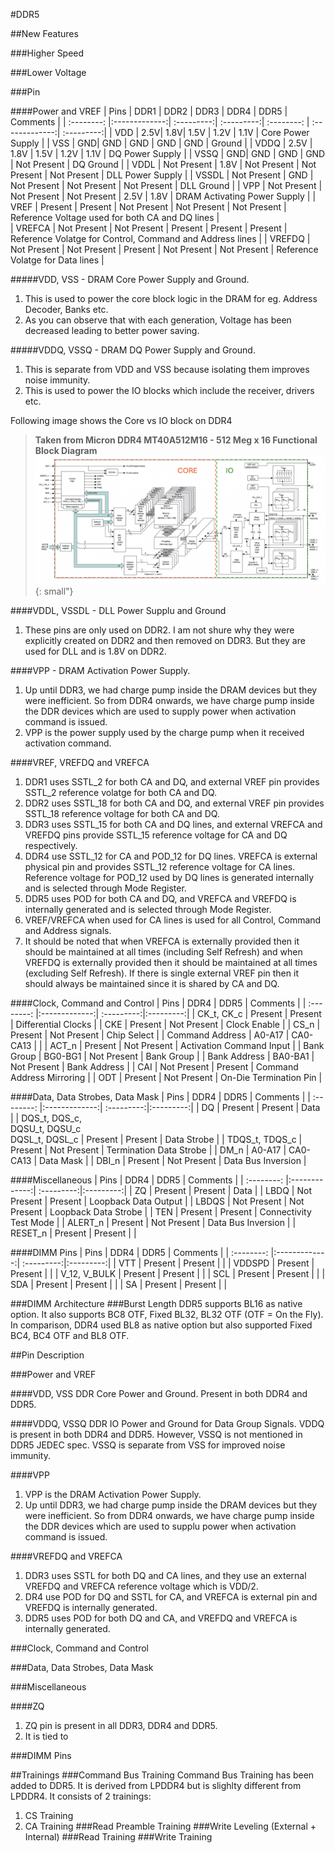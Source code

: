 #DDR5

##New Features

###Higher Speed

###Lower Voltage

###Pin

####Power and VREF
|  Pins  |      DDR1      |   DDR2    |      DDR3      |      DDR4      |   DDR5    |   Comments    |
| :--------: |:-------------:| :---------:| :---------:| :--------: | :-------------:| :---------:|
| VDD | 2.5V| 1.8V| 1.5V | 1.2V | 1.1V | Core Power Supply |
| VSS | GND| GND | GND | GND | GND | Ground |
| VDDQ  | 2.5V | 1.8V | 1.5V | 1.2V | 1.1V | DQ Power Supply |
| VSSQ | GND| GND | GND | GND | Not Present | DQ Ground |
| VDDL | Not Present | 1.8V | Not Present | Not Present | Not Present | DLL Power Supply |
| VSSDL | Not Present | GND | Not Present | Not Present | Not Present | DLL Ground |
| VPP | Not Present | Not Present | Not Present | 2.5V | 1.8V | DRAM Activating Power Supply |
| VREF | Present | Present | Not Present | Not Present | Not Present | Reference Voltage used for both CA and DQ lines |    
| VREFCA | Not Present | Not Present | Present | Present | Present | Reference Volatge for Control, Command and Address lines |
| VREFDQ | Not Present | Not Present | Present | Not Present | Not Present | Reference Volatge for Data lines |

#####VDD, VSS - DRAM Core Power Supply and Ground.  
1. This is used to power the core block logic in the DRAM for eg. Address Decoder, Banks etc.<br>
2. As you can observe that with each generation, Voltage has been decreased leading to better power saving.

#####VDDQ, VSSQ - DRAM DQ Power Supply and Ground.
1. This is separate from VDD and VSS because isolating them improves noise immunity.<br>
2. This is used to power the IO blocks which include the receiver, drivers etc.

Following image shows the Core vs IO block on DDR4
> **Taken from Micron DDR4 MT40A512M16 - 512 Meg x 16 Functional Block Diagram**
> ![zoomify](images/Core_vs_IO.png){: small"}

####VDDL, VSSDL - DLL Power Supplu and Ground
1. These pins are only used on DDR2. I am not shure why they were explicitly created on DDR2 and then removed on DDR3. But they are used for DLL and is 1.8V on DDR2.
   
####VPP - DRAM Activation Power Supply.  
1. Up until DDR3, we had charge pump inside the DRAM devices but they were inefficient. So from DDR4 onwards, we have charge pump inside the DDR devices which are used to supply power when activation command is issued.
2. VPP is the power supply used by the charge pump when it received activation command.

####VREF, VREFDQ and VREFCA
1. DDR1 uses SSTL_2 for both CA and DQ, and external VREF pin provides SSTL_2 reference volatge for both CA and DQ.
2. DDR2 uses SSTL_18 for both CA and DQ, and external VREF pin provides SSTL_18 reference voltage for both CA and DQ.
3. DDR3 uses SSTL_15 for both CA and DQ lines, and  external VREFCA and VREFDQ pins provide SSTL_15 reference voltage for CA and DQ respectively.
4. DDR4 use SSTL_12 for CA and POD_12 for DQ lines. VREFCA is external physical pin and provides SSTL_12 reference voltage for CA lines. Reference voltage for POD_12 used by DQ lines is generated internally and is selected through Mode Register.
5. DDR5 uses POD for both CA and DQ, and VREFCA and VREFDQ is internally generated and is selected through Mode Register.
6. VREF/VREFCA when used for CA lines is used for all Control, Command and Address signals.
7. It should be noted that when VREFCA is externally provided then it should be maintained at all times (including Self Refresh) and when VREFDQ is externally provided then it should be maintained at all times (excluding Self Refresh). If there is single external VREF pin then it should always be maintained since it is shared by CA and DQ.

####Clock, Command and Control
|  Pins  |      DDR4      |   DDR5    |   Comments    |
| :--------: |:-------------:| :---------:|:---------:|
| CK_t, CK_c  | Present |     Present | Differential Clocks |
| CKE |   Present    |       Not Present | Clock Enable |
| CS_n | Present |     Not Present | Chip Select |
| Command Address |   A0-A17    |      CA0-CA13 |  |
| ACT_n |   Present    |      Not Present | Activation Command Input |
| Bank Group | BG0-BG1 |     Not Present | Bank Group |
| Bank Address | BA0-BA1 |     Not Present | Bank Address |
| CAI | Not Present |     Present | Command Address Mirroring |
| ODT | Present |     Not Present | On-Die Termination Pin |

####Data, Data Strobes, Data Mask
|  Pins  |      DDR4      |   DDR5    |   Comments    |
| :--------: |:-------------:| :---------:|:---------:|
| DQ  | Present |     Present | Data |
| DQS_t, DQS_c, <br> DQSU_t, DQSU_c <br> DQSL_t, DQSL_c |   Present    |       Present | Data Strobe |
| TDQS_t, TDQS_c | Present |     Not Present | Termination Data Strobe |
| DM_n |   A0-A17    |      CA0-CA13 | Data Mask |
| DBI_n |   Present    |      Not Present | Data Bus Inversion |

####Miscellaneous
|  Pins  |      DDR4      |   DDR5    |   Comments    |
| :--------: |:-------------:| :---------:|:---------:|
| ZQ  | Present |     Present | Data |
| LBDQ |   Not Present    |       Present | Loopback Data Output |
| LBDQS | Not Present |     Not Present | Loopback Data Strobe |
| TEN |   Present    |      Present | Connectivity Test Mode |
| ALERT_n |   Present    |      Not Present | Data Bus Inversion |
| RESET_n | Present |     Present |  |

####DIMM Pins
|  Pins  |      DDR4      |   DDR5    |   Comments    |
| :--------: |:-------------:| :---------:|:---------:|
| VTT  | Present |     Present |  |
| VDDSPD |   Present    |       Present |  |
| V_12, V_BULK | Present |     Present |  |
| SCL |   Present    |      Present |  |
| SDA |   Present    |      Present |  |
| SA | Present |     Present |  |

###DIMM Architecture
###Burst Length
DDR5 supports BL16 as native option. It also supports BC8 OTF, Fixed BL32, BL32 OTF (OTF = On the Fly). In comparison, DDR4 used BL8 as native option but also supported Fixed BC4, BC4 OTF and BL8 OTF.

##Pin Description

###Power and VREF

####VDD, VSS
DDR Core Power and Ground.
Present in both DDR4 and DDR5.

####VDDQ, VSSQ
DDR IO Power and Ground for Data Group Signals.
VDDQ is present in both DDR4 and DDR5. However, VSSQ is not mentioned in DDR5 JEDEC spec.
VSSQ is separate from VSS for improved noise immunity.

####VPP
1. VPP is the DRAM Activation Power Supply.  
2. Up until DDR3, we had charge pump inside the DRAM devices but they were inefficient. So from DDR4 onwards, we have charge pump inside the DDR devices which are used to supplu power when activation command is issued.

####VREFDQ and VREFCA
1. DDR3 uses SSTL for both DQ and CA lines, and they use an external VREFDQ and VREFCA reference voltage which is VDD/2.  
2. DR4 use POD for DQ and SSTL for CA, and VREFCA is external pin and VREFDQ is internally generated.  
3. DDR5 uses POD for both DQ and CA, and VREFDQ and VREFCA is internally generated.  

###Clock, Command and Control

###Data, Data Strobes, Data Mask

###Miscellaneous

####ZQ
1. ZQ pin is present in all DDR3, DDR4 and DDR5.
2. It is tied to 

###DIMM Pins



##Trainings
###Command Bus Training
Command Bus Training has been added to DDR5. It is derived from LPDDR4 but is slighlty different from LPDDR4. It consists of 2 trainings:
1. CS Training
2. CA Training
###Read Preamble Training
###Write Leveling (External + Internal)
###Read Training
###Write Training
